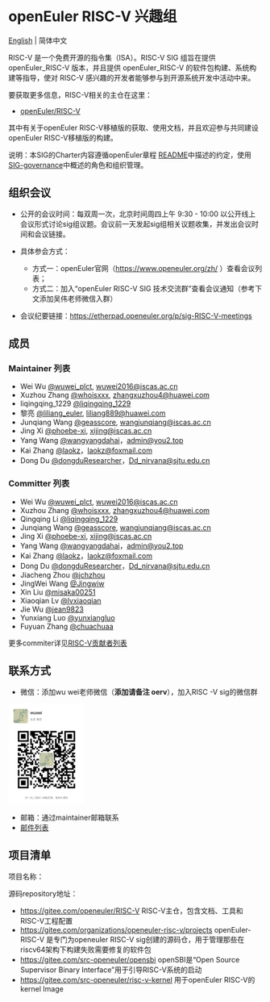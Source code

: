 # openEuler RISC-V 兴趣组

[English](./sig-RISC-V.md) | 简体中文

RISC-V 是一个免费开源的指令集（ISA）。RISC-V SIG 组旨在提供 openEuler_RISC-V 版本，并且提供 openEuler_RISC-V 的软件包构建、系统构建等指导，使对 RISC-V 感兴趣的开发者能够参与到开源系统开发中活动中来。

要获取更多信息，RISC-V相关的主仓在这里：

- [openEuler/RISC-V](https://gitee.com/openeuler/RISC-V)

其中有关于openEuler RISC-V移植版的获取、使用文档，并且欢迎参与共同建设openEuler RISC-V移植版的构建。

说明：本SIG的Charter内容遵循openEuler章程 [README](/zh/governance/README.md)中描述的约定，使用[SIG-governance](/zh/technical-committee/governance/SIG-governance.md)中概述的角色和组织管理。

## 组织会议

- 公开的会议时间：每双周一次，北京时间周四上午 9:30 - 10:00 以公开线上会议形式讨论sig组议题。会议前一天发起sig组相关议题收集，并发出会议时间和会议链接。

- 具体参会方式：

  - 方式一：openEuler官网（https://www.openeuler.org/zh/ ）查看会议列表；
  - 方式二：加入“openEuler RISC-V SIG 技术交流群”查看会议通知（参考下文添加吴伟老师微信入群）

- 会议纪要链接：https://etherpad.openeuler.org/p/sig-RISC-V-meetings

  

## 成员

### Maintainer 列表

- Wei Wu [@wuwei_plct](https://gitee.com/wuwei_plct), wuwei2016@iscas.ac.cn
- Xuzhou Zhang [@whoisxxx](https://gitee.com/whoisxxx), zhangxuzhou4@huawei.com
- liqingqing_1229 [@liqingqing_1229](https://gitee.com/liqingqing_1229)
- 黎亮 [@liliang_euler](https://gitee.com/liliang_euler), liliang889@huawei.com
- Junqiang Wang [@geasscore](https://gitee.com/geasscore), wangjunqiang@iscas.ac.cn
- Jing Xi [@phoebe-xi](https://gitee.com/phoebe-xi), xijing@iscas.ac.cn
- Yang Wang [@wangyangdahai](https://gitee.com/wangyangdahai)，admin@you2.top
- Kai Zhang [@laokz](https://gitee.com/laokz)，laokz@foxmail.com
- Dong Du [@dongduResearcher](https://gitee.com/dongduResearcher)，Dd_nirvana@sjtu.edu.cn

### Committer 列表

- Wei Wu [@wuwei_plct](https://gitee.com/wuwei_plct), wuwei2016@iscas.ac.cn
- Xuzhou Zhang [@whoisxxx](https://gitee.com/whoisxxx), zhangxuzhou4@huawei.com
- Qingqing Li [@liqingqing_1229](https://gitee.com/liqingqing_1229)
- Junqiang Wang [@geasscore](https://gitee.com/geasscore), wangjunqiang@iscas.ac.cn
- Jing Xi [@phoebe-xi](https://gitee.com/phoebe-xi), xijing@iscas.ac.cn
- Yang Wang [@wangyangdahai](https://gitee.com/wangyangdahai)，admin@you2.top
- Kai Zhang [@laokz](https://gitee.com/laokz)，laokz@foxmail.com
- Dong Du [@dongduResearcher](https://gitee.com/dongduResearcher)，Dd_nirvana@sjtu.edu.cn
- Jiacheng Zhou [@jchzhou](https://gitee.com/jchzhou)
- JingWei Wang [@Jingwiw](https://gitee.com/Jingwiw)
- Xin Liu [@misaka00251](https://gitee.com/misaka00251)
- Xiaoqian Lv [@lvxiaoqian](https://gitee.com/lvxiaoqian)
- Jie Wu [@jean9823](https://gitee.com/jean9823)
- Yunxiang Luo [@yunxiangluo](https://gitee.com/yunxiangluo)
- Fuyuan Zhang [@chuachuaa](https://gitee.com/chuachuaa)

更多commiter详见[RISC-V贡献者列表](https://gitee.com/openeuler/RISC-V/contributors?ref=master)



## 联系方式

- 微信：添加wu wei老师微信（**添加请备注 oerv**），加入RISC -V sig的微信群

<img src="./wuwei.jpg" width="30%" height="30%">

- 邮箱：通过maintainer邮箱联系
- [邮件列表](riscv@openeuler.org)



## 项目清单

项目名称：

源码repository地址：

- https://gitee.com/openeuler/RISC-V   RISC-V主仓，包含文档、工具和RISC-V工程配置
- https://gitee.com/organizations/openeuler-risc-v/projects openEuler-RISC-V 是专门为openeuler RISC-V sig创建的源码仓，用于管理那些在riscv64架构下构建失败需要修复的软件包
- https://gitee.com/src-openeuler/opensbi  openSBI是“Open Source Supervisor Binary Interface”用于引导RISC-V系统的启动
- https://gitee.com/src-openeuler/risc-v-kernel 用于openEuler RISC-V的kernel Image 
